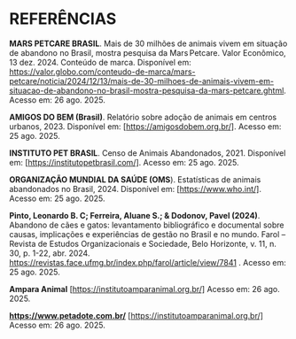 # REFERÊNCIAS

**MARS PETCARE BRASIL**. Mais de 30 milhões de animais vivem em situação de abandono no Brasil, mostra pesquisa da Mars Petcare. Valor Econômico, 13 dez. 2024. Conteúdo de marca. Disponível em: https://valor.globo.com/conteudo-de-marca/mars-petcare/noticia/2024/12/13/mais-de-30-milhoes-de-animais-vivem-em-situacao-de-abandono-no-brasil-mostra-pesquisa-da-mars-petcare.ghtml. Acesso em: 26 ago. 2025.

**AMIGOS DO BEM (Brasil)**. Relatório sobre adoção de animais em centros urbanos, 2023. Disponível em: [https://amigosdobem.org.br/]. Acesso em: 25 ago. 2025.

**INSTITUTO PET BRASIL**. Censo de Animais Abandonados, 2021. Disponível em: [https://institutopetbrasil.com/]. Acesso em: 25 ago. 2025.

**ORGANIZAÇÃO MUNDIAL DA SAÚDE (OMS**). Estatísticas de animais abandonados no Brasil, 2024. Disponível em: [https://www.who.int/]. Acesso em: 25 ago. 2025.

**Pinto, Leonardo B. C; Ferreira, Aluane S.; & Dodonov, Pavel (2024)**. Abandono de cães e gatos: levantamento bibliográfico e documental sobre causas, implicações e experiências de gestão no Brasil e no mundo. Farol – Revista de Estudos Organizacionais e Sociedade, Belo Horizonte, v. 11, n. 30, p. 1-22, abr. 2024. https://revistas.face.ufmg.br/index.php/farol/article/view/7841 . Acesso em: 25 ago. 2025.

**Ampara Animal**
[https://institutoamparanimal.org.br/] Acesso em: 26 ago. 2025.

**https://www.petadote.com.br/**
[https://institutoamparanimal.org.br/] Acesso em: 26 ago. 2025.
